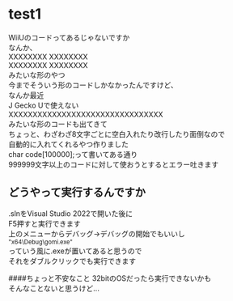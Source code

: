 # test1
WiiUのコードってあるじゃないですか  
なんか、  
XXXXXXXX XXXXXXXX  
XXXXXXXX XXXXXXXX  
みたいな形のやつ  
今までそういう形のコードしかなかったんですけど、  
なんか最近  
J Gecko Uで使えない  
XXXXXXXXXXXXXXXXXXXXXXXXXXXXXXXX  
みたいな形のコードも出てきて  
ちょっと、わざわざ8文字ごとに空白入れたり改行したり面倒なので  
自動的に入れてくれるやつ作りました  
char code[100000];って書いてある通り  
999999文字以上のコードに対して使おうとするとエラー吐きます  

## どうやって実行するんですか
.slnをVisual Studio 2022で開いた後に  
F5押すと実行できます  
上のメニューからデバッグ→デバッグの開始でもいいし  
<sub>"x64\Debug\gomi.exe"</sub>  
っていう風に.exeが置いてあると思うので  
それをダブルクリックでも実行できます  

####ちょっと不安なこと
32bitのOSだったら実行できないかも  
そんなことないと思うけど...
